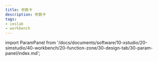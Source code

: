 ```yaml
---
title: 参数卡
description: 参数卡
tags:
- ieslab
- workbench
---
```


import ParamPanel from '/docs/documents/software/10-xstudio/20-simstudio/40-workbench/20-function-zone/30-design-tab/30-param-panel/index.md';

<ParamPanel />

